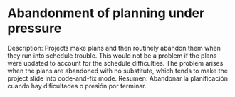 # Abandonment of planning under pressure

Description: Projects make plans and then routinely abandon them when they run into schedule trouble. This would not be a problem if the plans were updated to account for the schedule difficulties. The problem arises when the plans are abandoned with no substitute, which tends to make the project slide into code-and-fix mode.
Resumen: Abandonar la planificación cuando hay dificultades o presión por terminar.